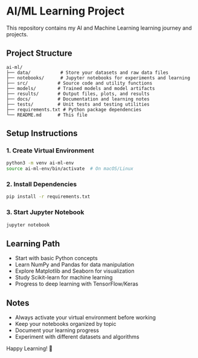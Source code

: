 # AI/ML Learning Project

This repository contains my AI and Machine Learning learning journey and projects.

## Project Structure

```
ai-ml/
├── data/           # Store your datasets and raw data files
├── notebooks/      # Jupyter notebooks for experiments and learning
├── src/           # Source code and utility functions
├── models/        # Trained models and model artifacts
├── results/       # Output files, plots, and results
├── docs/          # Documentation and learning notes
├── tests/         # Unit tests and testing utilities
├── requirements.txt # Python package dependencies
└── README.md      # This file
```

## Setup Instructions

### 1. Create Virtual Environment

```bash
python3 -m venv ai-ml-env
source ai-ml-env/bin/activate  # On macOS/Linux
```

### 2. Install Dependencies

```bash
pip install -r requirements.txt
```

### 3. Start Jupyter Notebook

```bash
jupyter notebook
```

## Learning Path

- Start with basic Python concepts
- Learn NumPy and Pandas for data manipulation
- Explore Matplotlib and Seaborn for visualization
- Study Scikit-learn for machine learning
- Progress to deep learning with TensorFlow/Keras

## Notes

- Always activate your virtual environment before working
- Keep your notebooks organized by topic
- Document your learning progress
- Experiment with different datasets and algorithms

Happy Learning! 🚀
